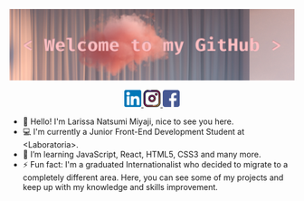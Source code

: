 ![welcome](covergithub.png)<br>

<div align="center">
    <a href="https://www.linkedin.com/in/larissamiyaji/" target="_blank">
        <img src="linkedin.png" heigth="30px" width="30px" alt="LinkedIn - Larissa Miyaji">
    </a>
    <a href="https://www.instagram.com/larissamiyaji/" target="_blank">
        <img src="insta.png" heigth="30px" width="30px" alt="Instagram - Larissa Miyaji">
    </a>
    <a href="https://www.facebook.com/larissa.miyaji" target="_blank">
        <img src="facebook.png" heigth="30px" width="30px" alt="Facebook - Larissa Miyaji">
    </a>
</div>

- 🙋 Hello! I'm Larissa Natsumi Miyaji, nice to see you here.
- 💻 I'm currently a Junior Front-End Development Student at \<Laboratoria\>.
- 🌱 I’m learning JavaScript, React, HTML5, CSS3 and many more.
- ⚡ Fun fact: I'm a graduated Internationalist who decided to migrate to a completely different area. Here, you can see some of my projects and keep up with my knowledge and skills improvement.
